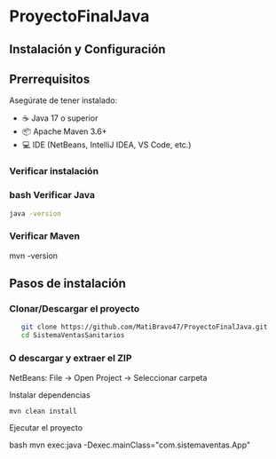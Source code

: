 ﻿# ProyectoFinalJava

## Instalación y Configuración

## Prerrequisitos
Asegúrate de tener instalado:

- ☕ Java 17 o superior
- 📦 Apache Maven 3.6+
- 💻 IDE (NetBeans, IntelliJ IDEA, VS Code, etc.)

### Verificar instalación
### bash Verificar Java
```bash 
java -version
```
### Verificar Maven
mvn -version
## Pasos de instalación

### Clonar/Descargar el proyecto

```bash 
   git clone https://github.com/MatiBravo47/ProyectoFinalJava.git
   cd SistemaVentasSanitarios
```   

### O descargar y extraer el ZIP

NetBeans: File → Open Project → Seleccionar carpeta

Instalar dependencias

```bash
mvn clean install
```

Ejecutar el proyecto

bash   mvn exec:java -Dexec.mainClass="com.sistemaventas.App"



